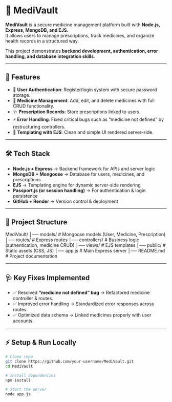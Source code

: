 # 💊 MediVault

**MediVault** is a secure medicine management platform built with **Node.js, Express, MongoDB, and EJS**.  
It allows users to manage prescriptions, track medicines, and organize health records in a structured way.  

This project demonstrates **backend development, authentication, error handling, and database integration skills**.

---

## 🚀 Features
- 🔐 **User Authentication**: Register/login system with secure password storage.  
- 💊 **Medicine Management**: Add, edit, and delete medicines with full CRUD functionality.  
- 🩺 **Prescription Records**: Store prescriptions linked to users.  
- ⚡ **Error Handling**: Fixed critical bugs such as “medicine not defined” by restructuring controllers.  
- 🎨 **Templating with EJS**: Clean and simple UI rendered server-side.  

---

## 🛠 Tech Stack
- **Node.js + Express** → Backend framework for APIs and server logic  
- **MongoDB + Mongoose** → Database for users, medicines, and prescriptions  
- **EJS** → Templating engine for dynamic server-side rendering  
- **Passport.js (or session handling)** → For authentication & login persistence  
- **GitHub + Render** → Version control & deployment  

---

## 📂 Project Structure
MediVault/
│── models/ # Mongoose models (User, Medicine, Prescription)
│── routes/ # Express routes
│── controllers/ # Business logic (authentication, medicine CRUD)
│── views/ # EJS templates
│── public/ # Static assets (CSS, JS)
│── app.js # Main Express server
│── README.md # Project documentation


---

## 🩺 Key Fixes Implemented
- ✅ Resolved **“medicine not defined” bug** → Refactored medicine controller & routes.  
- ✅ Improved error handling → Standardized error responses across routes.  
- ✅ Optimized data schema → Linked medicines properly with user accounts.  

---

## ⚡ Setup & Run Locally
```bash
# Clone repo
git clone https://github.com/your-username/MediVault.git
cd MediVault

# Install dependencies
npm install

# Start the server
node app.js
